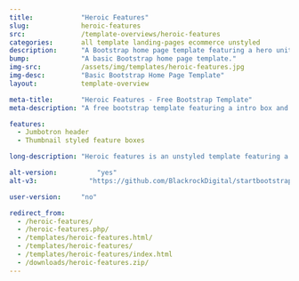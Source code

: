 ```yaml
---
title:            "Heroic Features"
slug:             heroic-features
src:              /template-overviews/heroic-features
categories:       all template landing-pages ecommerce unstyled
description:      "A Bootstrap home page template featuring a hero unit and a grid of thumbnail features."
bump:             "A basic Bootstrap home page template."
img-src:          /assets/img/templates/heroic-features.jpg
img-desc:         "Basic Bootstrap Home Page Template"
layout:           template-overview

meta-title:       "Heroic Features - Free Bootstrap Template"
meta-description: "A free bootstrap template featuring a intro box and a grid of features. All Start Bootstrap templates are free to download and open source."

features:
  - Jumbotron header
  - Thumbnail styled feature boxes

long-description: "Heroic features is an unstyled template featuring a hero unit as a header and a grid of feature boxes."

alt-version:		  "yes"
alt-v3:		        "https://github.com/BlackrockDigital/startbootstrap-heroic-features/archive/v3.3.7.zip"

user-version:     "no"

redirect_from:
  - /heroic-features/
  - /heroic-features.php/
  - /templates/heroic-features.html/
  - /templates/heroic-features/
  - /templates/heroic-features/index.html
  - /downloads/heroic-features.zip/
---
```

